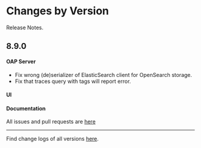 Changes by Version
==================
Release Notes.

8.9.0
------------------

#### OAP Server
* Fix wrong (de)serializer of ElasticSearch client for OpenSearch storage.
* Fix that traces query with tags will report error.


#### UI


#### Documentation


All issues and pull requests are [here](https://github.com/apache/skywalking/milestone/101?closed=1)

------------------
Find change logs of all versions [here](changes).
